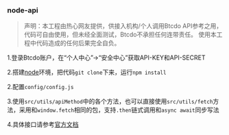 ### node-api

> 声明：本工程由热心网友提供，供接入机构/个人调用Btcdo API参考之用，代码可自由使用，但未经全面测试，Btcdo不承担任何连带责任。
> 使用本工程中代码造成的任何后果完全自负。  

1.登录Btcdo账户，在“个人中心”→“安全中心”获取API-KEY和API-SECRET  

2.搭建[node](<link https://nodejs.org/zh-cn/>)环境，把代码`git clone`下来，运行`npm install`  

2.配置`config/config.js`  

3.使用`src/utils/apiMethod`中的各个方法，也可以直接使用`src/utils/fetch`方法，采用和`window.fetch`相同的包，支持`.then`链式调用和`async await`同步写法  

4.具体接口请参考[官方文档](link "https&#x3A;//github.com/btcdolab/btcdo-official-api-docs/blob/master/rest-api.md")
